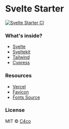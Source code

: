 # Svelte Starter

[![Svelte Starter CI](https://github.com/C4co/svelte-starter/actions/workflows/node.js.yml/badge.svg)](https://github.com/C4co/svelte-starter/actions/workflows/node.js.yml)

### What's inside?

- [Svelte](https://svelte.dev)
- [Sveltekit](https://kit.svelte.dev)
- [Tailwind](https://tailwindcss.com)
- [Cypress](https://tailwindcss.com)

### Resources

- [Vercel](https://vercel.com)
- [Favicon](https://www.favicon-generator.org)
- [Fonts Source](https://fontsource.org)

### License

MIT © [C4co](https://github.com/C4co)
